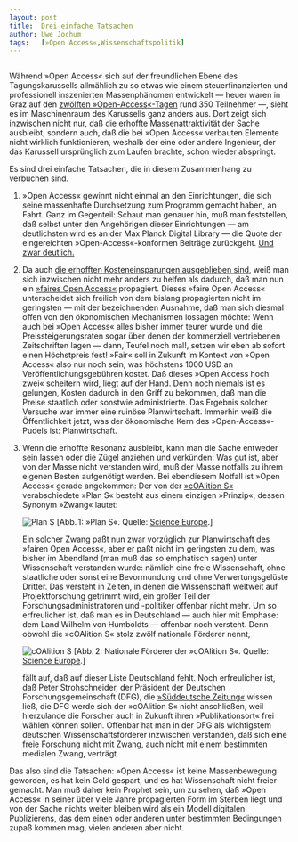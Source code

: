 ```yaml
---
layout:	post
title:	Drei einfache Tatsachen
author:	Uwe Jochum
tags:   [»Open Access«,Wissenschaftspolitik]
---
```


<img src="http://vg05.met.vgwort.de/na/68b4bf565f154baaa3d1bfde5c1df6b5" width="1" height="1" alt="">

Während »Open Access« sich auf der freundlichen Ebene des
Tagungskarussells allmählich zu so etwas wie einem
steuerfinanzierten und professionell inszenierten Massenphänomen
entwickelt — heuer waren in Graz auf den [zwölften
»Open-Access«-Tagen](https://open-access.net/community/open-access-tage/open-access-tage-2018-graz/)
rund 350 Teilnehmer —, sieht es im Maschinenraum des Karussells
ganz anders aus. Dort zeigt sich inzwischen nicht nur, daß die
erhoffte Massenattraktivität der Sache ausbleibt, sondern auch,
daß die bei »Open Access« verbauten Elemente nicht wirklich
funktionieren, weshalb der eine oder andere Ingenieur, der das
Karussell ursprünglich zum Laufen brachte, schon wieder
abspringt.

Es sind drei einfache Tatsachen, die in diesem Zusammenhang zu
verbuchen sind.

1. »Open Access« gewinnt nicht einmal an den Einrichtungen, die
   sich seine massenhafte Durchsetzung zum Programm gemacht
   haben, an Fahrt. Ganz im Gegenteil: Schaut man genauer hin,
   muß man feststellen, daß selbst unter den Angehörigen dieser
   Einrichtungen — am deutlichsten wird es an der Max Planck
   Digital Library — die Quote der eingereichten
   »Open-Access«-konformen Beiträge zurückgeht. [Und zwar
   deutlich.](https://uwejochum.github.io/5artikel/2018/08/13/kurvendiskussion/)
   
2. Da auch [die erhofften Kosteneinsparungen ausgeblieben
   sind](https://uwejochum.github.io/5artikel/search/#Kosten),
   weiß man sich inzwischen nicht mehr anders zu helfen als
   dadurch, daß man nun ein [»faires Open
   Access«](https://www.fairopenaccess.org/) propagiert. Dieses
   »faire Open Access« unterscheidet sich freilich von dem
   bislang propagierten nicht im geringsten — mit der
   bezeichnenden Ausnahme, daß man sich diesmal offen von den
   ökonomischen Mechanismen lossagen möchte: Wenn auch bei »Open
   Access« alles bisher immer teurer wurde und die
   Preissteigerungsraten sogar über denen der kommerziell
   vertriebenen Zeitschriften lagen — dann, Teufel noch mal!,
   setzen wir eben ab sofort einen Höchstpreis fest! »Fair« soll
   in Zukunft im Kontext von »Open Access« also nur noch sein,
   was höchstens 1000 USD an Veröffentlichungsgebühren
   kostet. Daß dieses »Open Access hoch zwei« scheitern wird,
   liegt auf der Hand. Denn noch niemals ist es gelungen, Kosten
   dadurch in den Griff zu bekommen, daß man die Preise staatlich
   oder sonstwie administrierte. Das Ergebnis solcher Versuche
   war immer eine ruinöse Planwirtschaft. Immerhin weiß die
   Öffentlichkeit jetzt, was der ökonomische Kern des
   »Open-Access«-Pudels ist: Planwirtschaft.
   
3. Wenn die erhoffte Resonanz ausbleibt, kann man die Sache
   entweder sein lassen oder die Zügel anziehen und verkünden:
   Was gut ist, aber von der Masse nicht verstanden wird, muß der
   Masse notfalls zu ihrem eigenen Besten aufgenötigt werden. Bei
   ebendiesem Notfall ist »Open Access« gerade angekommen: Der
   von der [»cOAlition
   S«](https://www.scienceeurope.org/coalition-s/) verabschiedete
   »Plan S« besteht aus einem einzigen »Prinzip«, dessen Synonym
   »Zwang« lautet:
   
   ![Plan S](/5artikel/material/coalitions-key-principle-2018.png
   "Wachstum") [Abb.&thinsp;1: »Plan S«. Quelle: [Science
   Europe](https://www.scienceeurope.org/coalition-s/).]

	Ein solcher Zwang paßt nun zwar vorzüglich zur Planwirtschaft
    des »fairen Open Access«, aber er paßt nicht im geringsten zu
    dem, was bisher im Abendland (man muß das so emphatisch
    sagen) unter Wissenschaft verstanden wurde: nämlich eine
    freie Wissenschaft, ohne staatliche oder sonst eine
    Bevormundung und ohne Verwertungsgelüste Dritter. Das
    versteht in Zeiten, in denen die Wissenschaft weltweit auf
    Projektforschung getrimmt wird, ein großer Teil der
    Forschungsadministratoren und -politiker offenbar nicht
    mehr. Um so erfreulicher ist, daß man es in Deutschland —
    auch hier mit Emphase: dem Land Wilhelm von Humboldts —
    offenbar noch versteht. Denn obwohl die »cOAlition S« stolz
    zwölf nationale Förderer nennt,
	
   ![cOAlition
   S](/5artikel/material/coalitions-mitglieder-2018.png
   "Wachstum") [Abb.&thinsp;2: Nationale Förderer der »cOAlition
   S«. Quelle: [Science
   Europe](https://www.scienceeurope.org/coalition-s/).]
	
	fällt auf, daß auf dieser Liste Deutschland fehlt. Noch
    erfreulicher ist, daß Peter Strohschneider, der Präsident der
    Deutschen Forschungsgemeinschaft (DFG), die [»Süddeutsche
    Zeitung«](https://www.sueddeutsche.de/wissen/publikationswesen-wissen-soll-fuer-alle-sein-1.4126344)
    wissen ließ, die DFG werde sich der »cOAlition S« nicht
    anschließen, weil hierzulande die Forscher auch in Zukunft
    ihren »Publikationsort« frei wählen können sollen. Offenbar
    hat man in der DFG als wichtigstem deutschen
    Wissenschaftsförderer inzwischen verstanden, daß sich eine
    freie Forschung nicht mit Zwang, auch nicht mit einem
    bestimmten medialen Zwang, verträgt.

Das also sind die Tatsachen: »Open Access« ist keine
Massenbewegung geworden, es hat kein Geld gespart, und es hat
Wissenschaft nicht freier gemacht. Man muß daher kein Prophet
sein, um zu sehen, daß »Open Access« in seiner über viele Jahre
propagierten Form im Sterben liegt und von der Sache nichts
weiter bleiben wird als ein Modell digitalen Publizierens, das
dem einen oder anderen unter bestimmten Bedingungen zupaß kommen
mag, vielen anderen aber nicht.

